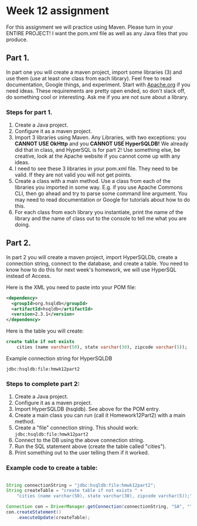 # Week 12 assignment

For this assignment we will practice using Maven. Please turn in your ENTIRE PROJECT! I want the pom.xml file as well as any Java files that you produce.

## Part 1.

In part one you will create a maven project, import some libraries (3) and use them (use at least one class from each library). Feel free to read documentation, Google things, and experiment. Start with [Apache.org](http://www.apache.org/index.html#projects-list) if you need ideas. These requirements are pretty open ended, so don't slack off, do something cool or interesting. Ask me if you are not sure about a library.


### Steps for part 1.

1. Create a Java project.
2. Configure it as a maven project.
3. Import 3 libraries using Maven. Any Libraries, with two exceptions: you __CANNOT USE OkHttp__ and you __CANNOT USE HyperSQLDB!__ We already did that in class, and HyperSQL is for part 2! Use something else, be creative, look at the Apache website if you cannot come up with any ideas.
4. I need to see these 3 libraries in your pom.xml file. They need to be valid. If they are not valid you will not get points.
5. Create a class with a main method. Use a class from each of the libraries you imported in some way. E.g. if you use Apache Commons CLI, then go ahead and try to parse some command line argument. You may need to read documentation or Google for tutorials about how to do this.
6. For each class from each library you instantiate, print the name of the library and the name of class out to the console to tell me what you are doing.


## Part 2.

In part 2 you will create a maven project, import HyperSQLDb, create a connection string, connect to the database, and create a table. You need to know how to do this for next week's homework, we will use HyperSQL instead of Access.

Here is the XML you need to paste into your POM file:

```xml
<dependency>
  <groupId>org.hsqldb</groupId>
  <artifactId>hsqldb</artifactId>
  <version>2.3.1</version>
</dependency>
```

Here is the table you will create:

```sql
create table if not exists
	cities (name varchar(50), state varchar(30), zipcode varchar(5));
```

Example connection string for HyperSQLDB
```
jdbc:hsqldb:file:hmwk12part2
```

### Steps to complete part 2:

1. Create a Java project.
2. Configure it as a maven project.
3. Import HyperSQLDB (hsqldb). See above for the POM entry.
4. Create a main class you can run (call it Homework12Part2) with a main method.
5. Create a "file" connection string. This should work: ```jdbc:hsqldb:file:hmwk12part2```
6. Connect to the DB using the above connection string.
7. Run the SQL statement above (create the table called "cities").
8. Print something out to the user telling them if it worked.


### Example code to create a table:

```java

String connectionString = "jdbc:hsqldb:file:hmwk12part2";
String createTable = "create table if not exists " +
	"cities (name varchar(50), state varchar(30), zipcode varchar(5));";

Connection con = DriverManager.getConnection(connectionString, "SA", "");
con.createStatement()
    .executeUpdate(createTable);

```
